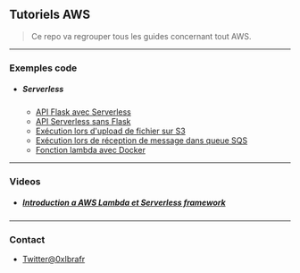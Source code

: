 Tutoriels AWS
-------------

> Ce repo va regrouper tous les guides concernant tout AWS.

--------------------------------------------------------------------------

### Exemples code

- ##### Serverless
    - [API Flask avec Serverless](exemples/serverless/flask-api/)
    - [API Serverless sans Flask](exemples/serverless/python-simple-api/)
    - [Exécution lors d'upload de fichier sur S3](exemples/serverless/nodejs-s3-file/)
    - [Exécution lors de réception de message dans queue SQS](exemples/serverless/nodejs-sqs/)
    - [Fonction lambda avec Docker](exemples/serverless/nodejs-docker-html2pdf/)

--------------------------------------------------------------------------


### Videos

- ##### [Introduction a AWS Lambda et Serverless framework](https://www.youtube.com/@0xibra-devlogs)


--------------------------------------------------------------------------


### Contact

- [Twitter@0xIbrafr](https://twitter.com/0xIbrafr)

